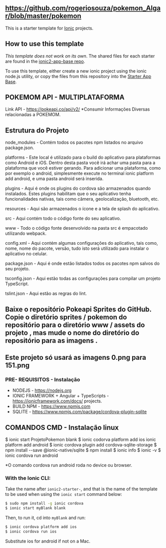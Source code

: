 ## https://github.com/rogeriosouza/pokemon_Algar/blob/master/pokemon

This is a starter template for [Ionic](http://ionicframework.com/docs/) projects.

## How to use this template

*This template does not work on its own*. The shared files for each starter are found in the [ionic2-app-base repo](https://github.com/ionic-team/ionic2-app-base).

To use this template, either create a new ionic project using the ionic node.js utility, or copy the files from this repository into the [Starter App Base](https://github.com/ionic-team/ionic2-app-base).


## POKEMOM API - MULTIPLATAFORMA
Link API - https://pokeapi.co/api/v2/
*Consumir Informações Diversas relacionadas a POKEMOM.



## Estrutura do Projeto

node_modules - Contém todos os pacotes npm listados no arquivo package.json.

platforms - Este local é utilizado para o build do aplicativo para plataformas como Android e iOS. Dentro desta pasta você irá achar uma pasta para a plataforma que você estiver gerando. Para adicionar uma plataforma, como por exemplo o android, simplesmente execute no terminal ionic platform add android, e uma pasta android será inserida.

plugins - Aqui é onde os plugins do cordova são armazenados quando instalados. Estes plugins habilitam que o seu aplicativo tenha funcionalidades nativas, tais como câmera, geolocalização, bluetooth, etc.

resources - Aqui são armazenados o ícone e a tela de splash do aplicativo.

src - Aqui contém todo o código fonte do seu aplicativo.

www - Todo o código fonte desenvolvido na pasta src é empacotado utilizando webpack.

config.xml - Aqui contém algumas configurações do aplicativo, tais como, nome, nome do pacote, versão, tudo isto será utilizado para instalar o aplicativo no celular.

package.json - Aqui é onde estão listados todos os pacotes npm salvos do seu projeto.

tsconfig.json - Aqui estão todas as configurações para compilar um projeto TypeScript.

tslint.json - Aqui estão as regras do lint.
## Baixe o repositório Pokeapi Sprites do GitHub. Copie o diretório sprites / pokemon do repositório para o diretório www / assets do projeto , mas mude o nome do diretório do repositório para as imagens .

## Este projeto só usará as imagens 0.png para 151.png



### PRE- REQUISITOS - Instalação
* NODEJS - https://nodejs.org 
* IONIC FRAMEWORK + Angular + TypeScripts - https://ionicframework.com/docs/ projects.
* BUILD NPM - https://www.npmjs.com
* SQLITE - https://www.npmjs.com/package/cordova-plugin-sqlite

## COMANDOS CMD - Instalação linux

$ ionic start ProjetoPokemon blank 
$ ionic codorva platform add ios ionic platform add android
$ ionic cordova plugin add cordova-sqlite-storage
$ npm install --save @ionic-native/sqlite
$ npm install
$ ionic info
$ ionic -v
$ ionic cordova run android

*O comando cordova run android roda no device ou browser.








### With the Ionic CLI:

Take the name after `ionic2-starter-`, and that is the name of the template to be used when using the `ionic start` command below:

```bash
$ sudo npm install -g ionic cordova
$ ionic start myBlank blank
```

Then, to run it, cd into `myBlank` and run:

```bash
$ ionic cordova platform add ios
$ ionic cordova run ios
```

Substitute ios for android if not on a Mac.

